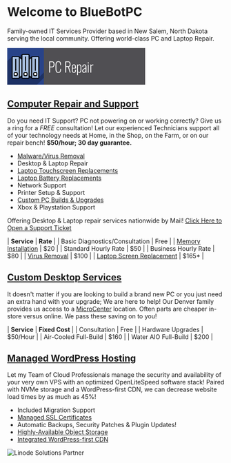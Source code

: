 # Welcome to BlueBotPC

Family-owned IT Services Provider based in New Salem, North Dakota serving the local community. Offering world-class PC and Laptop Repair.

![PcRepairBanner](/assets/img/pc_repair.png)

## [Computer Repair and Support](https://www.bluebotpc.com/pages/pc)

Do you need IT Support? PC not powering on or working correctly? Give us a ring for a _FREE_ consultation! Let our experienced Technicians support all of your technology needs at Home, in the Shop, on the Farm, or on our repair bench! **$50/hour; 30 day guarantee.**

- [Malware/Virus Removal](https://www.bluebotpc.com/pages/antivirus)
- Desktop & Laptop Repair
- [Laptop Touchscreen Replacements](https://www.bluebotpc.com/pages/laptop-screen/)
- [Laptop Battery Replacements](https://www.bluebotpc.com/pages/laptop-battery/)
- Network Support
- Printer Setup & Support
- [Custom PC Builds & Upgrades](https://www.bluebotpc.com/pages/custom-pc/)
- Xbox & Playstation Support

Offering Desktop & Laptop repair services nationwide by Mail! [Click Here to Open a Support Ticket](https://forms.gle/LBAdQnoguwRzCkNo8)

| **Service**               | **Rate** |
| Basic Diagnostics/Consultation | Free |
| [Memory Installation](https://www.bluebotpc.com/pages/ram-install/) | $20 |
| Standard Hourly Rate | $50 |
| Business Hourly Rate | $80 |
| [Virus Removal](https://www.bluebotpc.com/pages/antivirus/) | $100 |
| [Laptop Screen Replacement](https://www.bluebotpc.com/pages/laptop-screen/)   | $165* |

## [Custom Desktop Services](https://www.bluebotpc.com/pages/pc)

It doesn't matter if you are looking to build a brand new PC or you just need an extra hand with your upgrade; We are here to help! Our Denver family provides us access to a [MicroCenter](https://www.microcenter.com/site/stores/denver.aspx) location. Often parts are cheaper in-store versus online. We pass these saving on to you!

| **Service** | **Fixed Cost** |
| Consultation          | Free |
| Hardware Upgrades     | $50/Hour |
| Air-Cooled Full-Build | $160 |
| Water AIO Full-Build  | $200 |

## [Managed WordPress Hosting](https://www.bluebotpc.com/pages/wordpress)

Let my Team of Cloud Professionals manage the security and availability of your very own VPS with an optimized OpenLiteSpeed software stack! Paired with NVMe storage and a WordPress-first CDN, we can decrease website load times by as much as 45%!

- Included Migration Support
- [Managed SSL Certificates](https://www.letsencrypt.org/)
- Automatic Backups, Security Patches & Plugin Updates!
- [Highly-Available Object Storage](https://www.linode.com/products/object-storage/)
- [Integrated WordPress-first CDN](https://www.quic.cloud/)

![Linode Solutions Partner](https://gooby-s3.us-southeast-1.linodeobjects.com/linodeSolutionsPartnerBadge.png)
